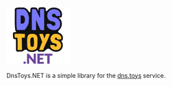 <img width="150" src="https://raw.githubusercontent.com/fatihdgn/DnsToys.NET/master/icon.png?token=GHSAT0AAAAAABSXPGES74CS7A5LNXYCQVDUYVGEPUQ" />

DnsToys.NET is a simple library for the [dns.toys](https://github.com/knadh/dns.toys) service.

